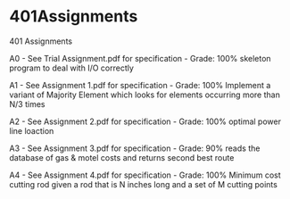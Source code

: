 # 401Assignments
401 Assignments

A0 - See Trial Assignment.pdf for specification - Grade: 100%
skeleton program to deal with I/O correctly

A1 - See Assignment 1.pdf for specification - Grade: 100%
Implement a variant of Majority Element which looks for
elements occurring more than N/3 times

A2 - See Assignment 2.pdf for specification - Grade: 100%
optimal power line loaction 

A3 - See Assignment 3.pdf for specification - Grade: 90%
reads the database of gas & motel costs and returns
second best route

A4 - See Assignment 4.pdf for specification - Grade: 100%
Minimum cost cutting rod given a rod that is N inches long and a set
of M cutting points
